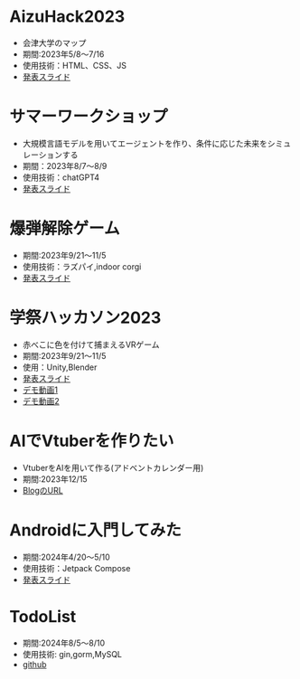 # AizuHack2023
- 会津大学のマップ
- 期間:2023年5/8～7/16
- 使用技術：HTML、CSS、JS
- [発表スライド](https://docs.google.com/presentation/d/1bNdvSHjQJgkc3sBTr5cJnLq0E8cXCkGoAFBnnhr3UHI/edit#slide=id.p)

# サマーワークショップ
- 大規模言語モデルを用いてエージェントを作り、条件に応じた未来をシミュレーションする
- 期間：2023年8/7～8/9
- 使用技術：chatGPT4
- [発表スライド](https://docs.google.com/presentation/d/1alyUAb6tUoM08EhsggOKDYZrV9TXqdYqYkxPsib9XRM/edit#slide=id.p)

# 爆弾解除ゲーム
- 期間:2023年9/21～11/5
- 使用技術：ラズパイ,indoor corgi
- [発表スライド](https://docs.google.com/presentation/d/1wqVJeucgyQWxvbJTZSijPzHjqHCjn7hjbSoLazQQhK4/edit#slide=id.g261f217e816_0_5)

# 学祭ハッカソン2023
- 赤べこに色を付けて捕まえるVRゲーム
- 期間:2023年9/21～11/5
- 使用：Unity,Blender
- [発表スライド](https://docs.google.com/presentation/d/1i0PI1zpz9Oe2e8QqRtotJOiy9F8v6RGSnrzWsfe93Lc/edit#slide=id.p)
- [デモ動画1](https://www.youtube.com/watch?v=d3D2mojTei0)
- [デモ動画2](https://www.youtube.com/watch?v=_9ciDB2G3sM)

# AIでVtuberを作りたい
- VtuberをAIを用いて作る(アドベントカレンダー用)
- 期間:2023年12/15
- [BlogのURL](https://onion0904.hatenablog.com/entry/2023/12/16/180802?_gl=1*1gdpj6l*_gcl_au*Nzc1MzQxNjg0LjE2OTgxMDk2MzI.%E3%80%80%E3%81%93%E3%82%8C%E3%81%A0%E3%81%91%E6%9B%B8%E3%81%84%E3%81%9F%E3%81%93%E3%81%A8%E3%81%8C%E3%81%82%E3%82%8B)

# Androidに入門してみた
- 期間:2024年4/20～5/10
- 使用技術：Jetpack Compose
- [発表スライド](https://www.canva.com/design/DAGEhBm-_Lo/QEeiRnykr7HkxeQiPZXEFA/edit?utm_content=DAGEhBm-_Lo&utm_campaign=designshare&utm_medium=link2&utm_source=sharebutton)

# TodoList
- 期間:2024年8/5～8/10
- 使用技術: gin,gorm,MySQL
- [github](https://github.com/onion0904/my-todo-app)